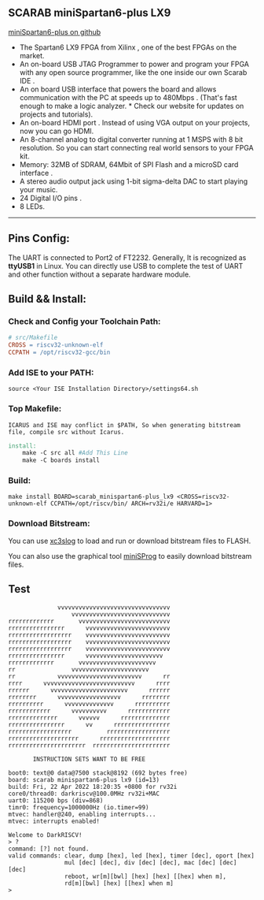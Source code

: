 ## SCARAB miniSpartan6-plus LX9

[miniSpartan6-plus on github](https://github.com/scarabhardware/miniSpartan6-plus)
* The Spartan6 LX9 FPGA from Xilinx , one of the best FPGAs on the market.
* An on-board USB JTAG Programmer to power and program your FPGA with any open source programmer, like the one inside our own Scarab IDE .  
* An on board USB interface that powers the board and allows communication with the PC at speeds up to 480Mbps . (That's fast enough to make a logic analyzer. * Check our website for updates on projects and tutorials).
* An on-board HDMI port . Instead of using VGA output on your projects, now you can go HDMI.
* An 8-channel analog to digital converter running at 1 MSPS with 8 bit resolution. So you can start connecting real world sensors to your FPGA kit.
* Memory: 32MB of SDRAM, 64Mbit of SPI Flash and a microSD card interface .
* A stereo audio output jack using 1-bit sigma-delta DAC to start playing your music.
* 24 Digital I/O pins .
* 8 LEDs.
-------

## Pins Config:
The UART is connected to Port2 of FT2232.
Generally, It is recognized as **ttyUSB1** in Linux.
You can directly use USB to complete the test of UART and other function without a separate hardware module.

## Build && Install:
### Check and Config your Toolchain Path:
``` Makefile
# src/Makefile
CROSS = riscv32-unknown-elf
CCPATH = /opt/riscv32-gcc/bin
```

### Add ISE to your PATH:
``` shell
source <Your ISE Installation Directory>/settings64.sh
```

### Top Makefile:
 	ICARUS and ISE may conflict in $PATH, So when generating bitstream file, compile src without Icarus.
``` Makefile
install:
	make -C src all #Add This Line
	make -C boards install
```

### Build:
``` shell
make install BOARD=scarab_minispartan6-plus_lx9 <CROSS=riscv32-unknown-elf CCPATH=/opt/riscv/bin/ ARCH=rv32i/e HARVARD=1>
```

### Download Bitstream:
You can use [xc3slog](http://xc3sprog.sourceforge.net/) to load and run or download bitstream files to FLASH.

You can also use the graphical tool [miniSProg](https://github.com/vgegok/miniSProg) to easily download bitstream files.

## Test
```
              vvvvvvvvvvvvvvvvvvvvvvvvvvvvvvvv
                  vvvvvvvvvvvvvvvvvvvvvvvvvvvv
rrrrrrrrrrrrr       vvvvvvvvvvvvvvvvvvvvvvvvvv
rrrrrrrrrrrrrrrr      vvvvvvvvvvvvvvvvvvvvvvvv
rrrrrrrrrrrrrrrrrr    vvvvvvvvvvvvvvvvvvvvvvvv
rrrrrrrrrrrrrrrrrr    vvvvvvvvvvvvvvvvvvvvvvvv
rrrrrrrrrrrrrrrrrr    vvvvvvvvvvvvvvvvvvvvvvvv
rrrrrrrrrrrrrrrr      vvvvvvvvvvvvvvvvvvvvvv  
rrrrrrrrrrrrr       vvvvvvvvvvvvvvvvvvvvvv    
rr                vvvvvvvvvvvvvvvvvvvvvv      
rr            vvvvvvvvvvvvvvvvvvvvvvvv      rr
rrrr      vvvvvvvvvvvvvvvvvvvvvvvvvv      rrrr
rrrrrr      vvvvvvvvvvvvvvvvvvvvvv      rrrrrr
rrrrrrrr      vvvvvvvvvvvvvvvvvv      rrrrrrrr
rrrrrrrrrr      vvvvvvvvvvvvvv      rrrrrrrrrr
rrrrrrrrrrrr      vvvvvvvvvv      rrrrrrrrrrrr
rrrrrrrrrrrrrr      vvvvvv      rrrrrrrrrrrrrr
rrrrrrrrrrrrrrrr      vv      rrrrrrrrrrrrrrrr
rrrrrrrrrrrrrrrrrr          rrrrrrrrrrrrrrrrrr
rrrrrrrrrrrrrrrrrrrr      rrrrrrrrrrrrrrrrrrrr
rrrrrrrrrrrrrrrrrrrrrr  rrrrrrrrrrrrrrrrrrrrrr

       INSTRUCTION SETS WANT TO BE FREE

boot0: text@0 data@7500 stack@8192 (692 bytes free)
board: scarab minispartan6-plus lx9 (id=13)
build: Fri, 22 Apr 2022 18:20:35 +0800 for rv32i
core0/thread0: darkriscv@100.0MHz rv32i+MAC
uart0: 115200 bps (div=868)
timr0: frequency=1000000Hz (io.timer=99)
mtvec: handler@240, enabling interrupts...
mtvec: interrupts enabled!

Welcome to DarkRISCV!
> ?
command: [?] not found.
valid commands: clear, dump [hex], led [hex], timer [dec], oport [hex]
                mul [dec] [dec], div [dec] [dec], mac [dec] [dec] [dec]
                reboot, wr[m][bwl] [hex] [hex] [[hex] when m],
                rd[m][bwl] [hex] [[hex] when m]
> 
```